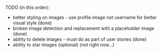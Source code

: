 TODO (in this order):

- better styling on images - use profile image not username for better visual style (done)
- broken image detection and replacement with a placeholder image (done)
- ability to delete images - must do as part of user stories (done)
- ability to star images (optional) (not right now...)